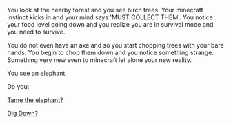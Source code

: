 You look at the nearby forest and you see birch trees.
Your minecraft instinct kicks in and your mind says 'MUST COLLECT THEM'. 
You notice your food level going down and you realize you are in survival mode and you need to survive.

You do not even have an axe and so you start chopping trees with your bare hands.
You begin to chop them down and you notice something strange.
Something very new even to minecraft let alone your new reality. 

You see an elephant.

Do you:

[Tame the elephant?](tame_the_elephant/tame_the_elephant.md)

[Dig Down?](../dig_down/dig_down.md)

